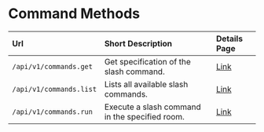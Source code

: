 # Command Methods

| Url | Short Description | Details Page |
| :--- | :--- | :--- |
| `/api/v1/commands.get` | Get specification of the slash command. | [Link](get/) |
| `/api/v1/commands.list` | Lists all available slash commands. | [Link](list/) |
| `/api/v1/commands.run` | Execute a slash command in the specified room. | [Link](run/) |

